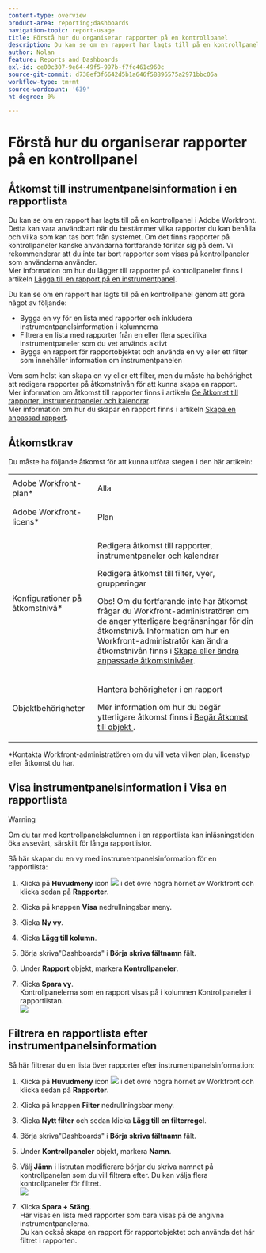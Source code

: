 ```yaml
---
content-type: overview
product-area: reporting;dashboards
navigation-topic: report-usage
title: Förstå hur du organiserar rapporter på en kontrollpanel
description: Du kan se om en rapport har lagts till på en kontrollpanel i Adobe Workfront. Detta kan vara användbart när du bestämmer vilka rapporter du kan behålla och vilka som kan tas bort från systemet. Om det finns rapporter på kontrollpaneler kanske användarna fortfarande förlitar sig på dem. Vi rekommenderar att du inte tar bort rapporter som visas på kontrollpaneler som användarna använder. Mer information om hur du lägger till rapporter på kontrollpaneler finns i artikeln Lägga till en rapport på en kontrollpanel.
author: Nolan
feature: Reports and Dashboards
exl-id: ce00c307-9e64-49f5-997b-f7fc461c960c
source-git-commit: d738ef3f6642d5b1a646f58896575a2971bbc06a
workflow-type: tm+mt
source-wordcount: '639'
ht-degree: 0%

---
```


# Förstå hur du organiserar rapporter på en kontrollpanel

## Åtkomst till instrumentpanelsinformation i en rapportlista

Du kan se om en rapport har lagts till på en kontrollpanel i Adobe Workfront. Detta kan vara användbart när du bestämmer vilka rapporter du kan behålla och vilka som kan tas bort från systemet. Om det finns rapporter på kontrollpaneler kanske användarna fortfarande förlitar sig på dem. Vi rekommenderar att du inte tar bort rapporter som visas på kontrollpaneler som användarna använder.\
Mer information om hur du lägger till rapporter på kontrollpaneler finns i artikeln [Lägga till en rapport på en instrumentpanel](../../../reports-and-dashboards/dashboards/creating-and-managing-dashboards/add-report-dashboard.md).

Du kan se om en rapport har lagts till på en kontrollpanel genom att göra något av följande:

* Bygga en vy för en lista med rapporter och inkludera instrumentpanelsinformation i kolumnerna
* Filtrera en lista med rapporter från en eller flera specifika instrumentpaneler som du vet används aktivt
* Bygga en rapport för rapportobjektet och använda en vy eller ett filter som innehåller information om instrumentpanelen

Vem som helst kan skapa en vy eller ett filter, men du måste ha behörighet att redigera rapporter på åtkomstnivån för att kunna skapa en rapport.\
Mer information om åtkomst till rapporter finns i artikeln [Ge åtkomst till rapporter, instrumentpaneler och kalendrar](../../../administration-and-setup/add-users/configure-and-grant-access/grant-access-reports-dashboards-calendars.md).\
Mer information om hur du skapar en rapport finns i artikeln [Skapa en anpassad rapport](../../../reports-and-dashboards/reports/creating-and-managing-reports/create-custom-report.md).

## Åtkomstkrav

Du måste ha följande åtkomst för att kunna utföra stegen i den här artikeln:

<table style="table-layout:auto"> 
 <col> 
 <col> 
 <tbody> 
  <tr> 
   <td role="rowheader">Adobe Workfront-plan*</td> 
   <td> <p>Alla</p> </td> 
  </tr> 
  <tr> 
   <td role="rowheader">Adobe Workfront-licens*</td> 
   <td> <p>Plan </p> </td> 
  </tr> 
  <tr> 
   <td role="rowheader">Konfigurationer på åtkomstnivå*</td> 
   <td> <p>Redigera åtkomst till rapporter, instrumentpaneler och kalendrar</p> <p>Redigera åtkomst till filter, vyer, grupperingar</p> <p>Obs! Om du fortfarande inte har åtkomst frågar du Workfront-administratören om de anger ytterligare begränsningar för din åtkomstnivå. Information om hur en Workfront-administratör kan ändra åtkomstnivån finns i <a href="../../../administration-and-setup/add-users/configure-and-grant-access/create-modify-access-levels.md" class="MCXref xref">Skapa eller ändra anpassade åtkomstnivåer</a>.</p> </td> 
  </tr> 
  <tr> 
   <td role="rowheader">Objektbehörigheter</td> 
   <td> <p>Hantera behörigheter i en rapport</p> <p>Mer information om hur du begär ytterligare åtkomst finns i <a href="../../../workfront-basics/grant-and-request-access-to-objects/request-access.md" class="MCXref xref">Begär åtkomst till objekt </a>.</p> </td> 
  </tr> 
 </tbody> 
</table>

&#42;Kontakta Workfront-administratören om du vill veta vilken plan, licenstyp eller åtkomst du har.

## Visa instrumentpanelsinformation i Visa en rapportlista

>[!WARNING]
>
>Om du tar med kontrollpanelskolumnen i en rapportlista kan inläsningstiden öka avsevärt, särskilt för långa rapportlistor.

Så här skapar du en vy med instrumentpanelsinformation för en rapportlista:

1. Klicka på **Huvudmeny** icon ![](assets/main-menu-icon.png) i det övre högra hörnet av Workfront och klicka sedan på **Rapporter**.
1. Klicka på knappen **Visa** nedrullningsbar meny.
1. Klicka **Ny vy**.
1. Klicka **Lägg till kolumn**.
1. Börja skriva&quot;Dashboards&quot; i **Börja skriva fältnamn** fält.
1. Under **Rapport** objekt, markera **Kontrollpaneler**.

1. Klicka **Spara vy**.\
   Kontrollpanelerna som en rapport visas på i kolumnen Kontrollpaneler i rapportlistan.\
   ![](assets/qs-dashboards-in-report-view.png)

## Filtrera en rapportlista efter instrumentpanelsinformation

Så här filtrerar du en lista över rapporter efter instrumentpanelsinformation:

1. Klicka på **Huvudmeny** icon ![](assets/main-menu-icon.png) i det övre högra hörnet av Workfront och klicka sedan på **Rapporter**.

1. Klicka på knappen **Filter** nedrullningsbar meny.
1. Klicka **Nytt filter** och sedan klicka **Lägg till en filterregel**.

1. Börja skriva&quot;Dashboards&quot; i **Börja skriva fältnamn** fält.

1. Under **Kontrollpaneler** objekt, markera **Namn**.

1. Välj **Jämn** i listrutan modifierare börjar du skriva namnet på kontrollpanelen som du vill filtrera efter. Du kan välja flera kontrollpaneler för filtret.\
   ![](assets/qs-dashboards-in-report-filters-350x143.png)

1. Klicka **Spara + Stäng**.\
   Här visas en lista med rapporter som bara visas på de angivna instrumentpanelerna.\
   Du kan också skapa en rapport för rapportobjektet och använda det här filtret i rapporten.
